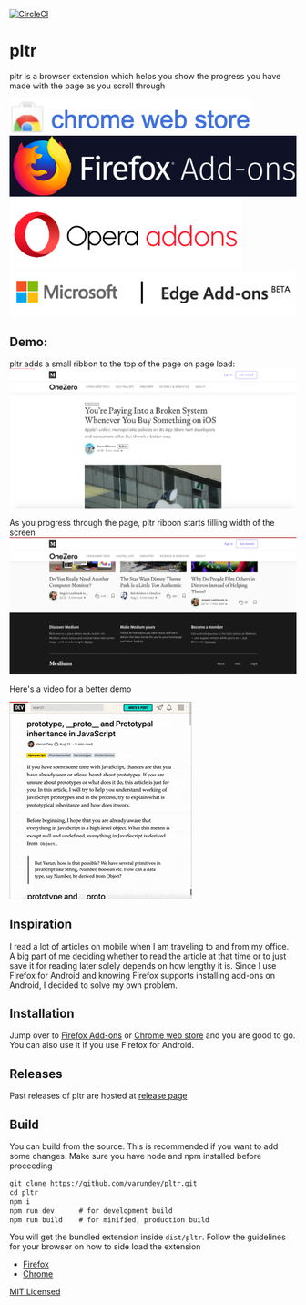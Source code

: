 [![CircleCI](https://circleci.com/gh/varundey/pltr/tree/master.svg?style=svg)](https://circleci.com/gh/varundey/pltr/tree/master)

# pltr

pltr is a browser extension which helps you show the progress you have made with the page as you scroll through

[![Chrome web store](https://raw.githubusercontent.com/varundey/pltr/master/assets/chrome%20web%20store.png)](https://chrome.google.com/webstore/detail/pltr/jnandbgcohcjgonlhmgpjlcpbkaccbnk)
[![Firefox Add-ons](https://raw.githubusercontent.com/varundey/pltr/master/assets/firefox%20add-ons.png)](https://addons.mozilla.org/en-US/firefox/addon/pltr/)
[![Opera addons](https://raw.githubusercontent.com/varundey/pltr/master/assets/opera%20addons.png)](https://addons.opera.com/en/extensions/details/pltr/)
[![Edge Add-ons](https://raw.githubusercontent.com/varundey/pltr/master/assets/microsoft%20add-ons.png)](https://microsoftedge.microsoft.com/addons/detail/innnpngkjjjanfadleaidackgdppicab)


## Demo:
pltr adds a small ribbon to the top of the page on page load:
![pltr showing small red ribbon on top of page upon load](https://raw.githubusercontent.com/varundey/pltr/master/assets/page%20load%20screenshot.png "Page load")

As you progress through the page, pltr ribbon starts filling width of the screen
![pltr ribbon filling width of page on scrolling to the bottom](https://raw.githubusercontent.com/varundey/pltr/master/assets/page%20scrolled%20screenshot.png "Page scrolled")

Here's a video for a better demo

![pltr video demo showing how the ribbon advances on page progress](https://raw.githubusercontent.com/varundey/pltr/master/assets/pltr%20video.gif "pltr video demo")

## Inspiration
I read a lot of articles on mobile when I am traveling to and from my office. A big part of me deciding whether to read the article at that time or to just save it for reading later solely depends on how lengthy it is. Since I use Firefox for Android and knowing Firefox supports installing add-ons on Android, I decided to solve my own problem.

## Installation
Jump over to [Firefox Add-ons](https://addons.mozilla.org/en-US/firefox/addon/pltr/) or [Chrome web store](https://chrome.google.com/webstore/detail/pltr/jnandbgcohcjgonlhmgpjlcpbkaccbnk) and you are good to go. You can also use it if you use Firefox for Android.

## Releases
Past releases of pltr are hosted at [release page](https://github.com/varundey/pltr/releases)

## Build
You can build from the source. This is recommended if you want to add some changes. Make sure you have node and npm installed before proceeding
```shell
git clone https://github.com/varundey/pltr.git
cd pltr
npm i
npm run dev      # for development build
npm run build    # for minified, production build
```
You will get the bundled extension inside `dist/pltr`. Follow the guidelines for your browser on how to side load the extension
- [Firefox](https://developer.mozilla.org/en-US/docs/Mozilla/Add-ons/WebExtensions/Distribution_options/Sideloading_add-ons)
- [Chrome](https://support.google.com/chrome/a/answer/2714278)


[MIT Licensed](https://varundey.mit-license.org/)
